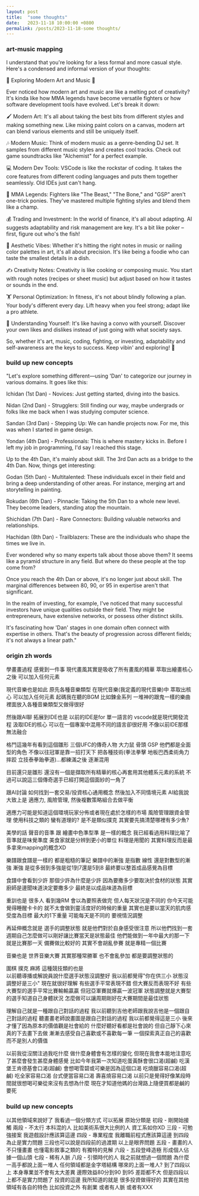 ```yaml
---
layout: post
title:  "some thoughts"
date:   2023-11-18 10:00:00 +0800
permalink: /posts/2023-11-18-some thoughts/
---
```


### art-music mapping

I understand that you're looking for a less formal and more casual style. Here's a condensed and informal version of your thoughts:

🎨 Exploring Modern Art and Music 🎵

Ever noticed how modern art and music are like a melting pot of creativity? It's kinda like how MMA legends have become versatile fighters or how software development tools have evolved. Let's break it down:

🖌️ Modern Art: It's all about taking the best bits from different styles and making something new. Like mixing paint colors on a canvas, modern art can blend various elements and still be uniquely itself.

🎶 Modern Music: Think of modern music as a genre-bending DJ set. It samples from different music styles and creates cool tracks. Check out game soundtracks like "Alchemist" for a perfect example.

💻 Modern Dev Tools: VSCode is like the rockstar of coding. It takes the core features from different coding languages and puts them together seamlessly. Old IDEs just can't hang.

🥊 MMA Legends: Fighters like "The Beast," "The Bone," and "GSP" aren't one-trick ponies. They've mastered multiple fighting styles and blend them like a champ.

💰 Trading and Investment: In the world of finance, it's all about adapting. AI suggests adaptability and risk management are key. It's a bit like poker – first, figure out who's the fish!

🎨 Aesthetic Vibes: Whether it's hitting the right notes in music or nailing color palettes in art, it's all about precision. It's like being a foodie who can taste the smallest details in a dish.

✍️ Creativity Notes: Creativity is like cooking or composing music. You start with rough notes (recipes or sheet music) but adjust based on how it tastes or sounds in the end.

🏋️ Personal Optimization: In fitness, it's not about blindly following a plan. Your body's different every day. Lift heavy when you feel strong; adapt like a pro athlete.

🤔 Understanding Yourself: It's like having a convo with yourself. Discover your own likes and dislikes instead of just going with what society says.

So, whether it's art, music, coding, fighting, or investing, adaptability and self-awareness are the keys to success. Keep vibin' and exploring! 🚀

### build up new concepts
"Let's explore something different—using 'Dan' to categorize our journey in various domains. It goes like this:

Ichidan (1st Dan) - Novices: Just getting started, diving into the basics.

Nidan (2nd Dan) - Strugglers: Still finding our way, maybe undergrads or folks like me back when I was studying computer science.

Sandan (3rd Dan) - Stepping Up: We can handle projects now. For me, this was when I started in game design.

Yondan (4th Dan) - Professionals: This is where mastery kicks in. Before I left my job in programming, I'd say I reached this stage.

Up to the 4th Dan, it's mainly about skill. The 3rd Dan acts as a bridge to the 4th Dan. Now, things get interesting:

Godan (5th Dan) - Multitalented: These individuals excel in their field and bring a deep understanding of other areas. For instance, merging art and storytelling in painting.

Rokudan (6th Dan) - Pinnacle: Taking the 5th Dan to a whole new level. They become leaders, standing atop the mountain.

Shichidan (7th Dan) - Rare Connectors: Building valuable networks and relationships.

Hachidan (8th Dan) - Trailblazers: These are the individuals who shape the times we live in.

Ever wondered why so many experts talk about those above them? It seems like a pyramid structure in any field. But where do these people at the top come from?

Once you reach the 4th Dan or above, it's no longer just about skill. The marginal differences between 80, 90, or 95 in expertise aren't that significant.

In the realm of investing, for example, I've noticed that many successful investors have unique qualities outside their field. They might be entrepreneurs, have extensive networks, or possess other distinct skills.

It's fascinating how 'Dan' stages in one domain often connect with expertise in others. That's the beauty of progression across different fields; it's not always a linear path."

### origin zh words


學畫畫過程  感覺到一件事  現代畫風其實是吸收了所有畫風的精華  萃取出繪畫核心之後  可以加入任何元素

現代音樂也是如此  原先各種音樂類型  在現代音樂(我定義的現代音樂)中 萃取出核心  可以加入任何元素  起碼我在聽的BGM 比如鍊金系列  一堆神的跟鬼一樣的樂曲  裡面放入各種音樂類型又做得很好

然後跟AI聊 拓展到IDE也是  以前的IDE是for 單一語言的
vscode就是現代開發流程  汲取IDE的核心 可以在一個專案中混用不同的語言卻很好用 不像以前IDE那樣無法融合

格鬥這幾年有看到這個雛形  三個UFC的傳奇人物 大力鼠 骨頭 GSP
他們都是全面型的角色   不像以往冠軍是靠一招打天下
把各種技術(拳法拳擊 地板巴西柔術角力摔跤 立技泰拳跆拳道)...都練滿之後  逐漸混用

目前還只是雛形  還沒有一個是擷取所有精華的核心再套用其他體系元素的系統
不過可以說這三個傳奇選手已經打開這個面紗的一角了

跟AI討論
如何找到一套交易/投資核心通用概念 然後加入不同情境元素
AI給我說大致上是 適應力, 風險管理, 然後複數策略組合去做平衡

適應力可能是知道這個環境玩家分佈或者現在處於怎樣的市場
風險管理跟資金管理
使用科技之類的 
蠻有道理的?  是不是類似撲克  其實要先搞清楚哪裡有多少魚? 


美學的話   聲音的音準  跟 繪畫中色準型準   是一樣的概念
我已經看過用料理比喻了  音準就是味覺準度 
美食家就是分辨到更小的單位    料理是用聞的
其實料理反而是最多拿來mapping的概念XD

樂譜跟食譜是一樣的  都是粗糙的筆記
樂譜中的漸強 是指數 線性 還是對數型的漸強  漸強 是從多弱到多強是從1到7還是5到8   最終要以整首成品感覺為目標

食譜中會看到少許  那個少許為什麼是少許  因為要撒多少要取決於食材的狀態 其實廚師是邊聞味道決定要撒多少   最終是以成品味道為目標

重訓也是  很多人 看到幾RM  會以為要照表做完
但人每天狀況是不同的 你今天可能覺得睡醒卡卡的 就不太會做到靈活度好的時候的重量  其實也是要以當天的肌肉感受度為目標
最大的1下重量  可能每天是不同的  要視情況調整

再延伸概念就是  選手的調整狀態  就是他們對於自身感受很注意
所以他們找到一套週期自己怎麼做可以剛好讓比賽當天是狀態最佳
他們能做到一年中最大的那一下 就是比賽那一天
備賽做比較好的 其實不會胡亂參賽 就是專精一個比賽

音樂也是  世界音樂大賽  其實那種常勝軍  也不會亂參加
都是要調整狀態的

圍棋 撲克 麻將 這種競技類的也是  
以前聽導播或解說員說什麼選手狀態沒調整好  我以前都覺得"你在供三小 狀態沒調整好是三小"
現在就很好理解  有些選手平常表現不錯 但大賽反而表現不好  有些大賽型的選手平常比賽輸輸贏贏  但冠亞軍賽就爆贏一波冠軍
狀態調整就是大賽型的選手知道自己身體狀況 怎麼做可以讓周期剛好在大賽期間是最佳狀態

理解自己就是一種跟自己對話的過程
我以前聽到吉他老師跟我說吉他是一個跟自己對話的過程  聽畫畫老師說畫圖是跟自己對話的過程
我以前都覺得這是三小
後來才懂了因為原本的價值觀是社會給的 什麼好聽好看都是社會說的
但自己靜下心來真的下去畫下去做 漸漸去感受自己喜歡或不喜歡每一筆
一個探索真正自己的喜歡 而不是別人的價值

以前我從沒關注過我吃什麼 做什麼身體會有怎樣的變化
但現在我會本能地注意吃了甚麼會發生甚麼身體感覺
比如今年我第一次知道吃蛋黃酥會很口渴(超鹹)  吃漢堡王肯德基會口渴(超鹹) 會想喝雪碧或可樂是因為這個口渴   吃燒臘容易口渴(超鹹) 吃全家容易口渴 台式便當容易口渴  壽喜燒容易口渴
以前只是覺得好像某段時間就很想喝可樂從來沒有去想為什麼
現在才知道他媽的台灣路上隨便買都是鹹的要死

### build up new concepts
以其他領域來說好了
我看過一個分類方式 可以拓展
原始分類是
初段 - 剛開始接觸
兩段 - 不太行 本科混的人  比如美術系很大比例的人  資工系如你XD
三段 - 可勉強接案 我遊戲設計應該算這邊
四段 - 專業程度 我離職前程式應該算這邊
到四段為止是實力問題  三段也可以說是四段前的過渡期
以上是眼界問題
五段 - 畫畫的人不只懂畫畫 也懂電影敘事之類的 有獨特的見解
六段 - 五段登峰造極 形成個人佔據一個山頭 
七段 - 稀有人脈
八段 - 引領時代的人
我之前就想過一個問題  為什麼一高手都說上面一堆人
任何領域都是金字塔結構  哪來的上面一堆人?
到了四段以上  本身專業並不會有太大差異
邊際效益80分到90 到95  差距都不大
但是四段以上都不是實力問題了
投資的這邊 我所知道的就是 很多投資做得好的 其實在其他領域有各自的特色
比如投資之外 有創業  或者有人脈 或者有XXX
